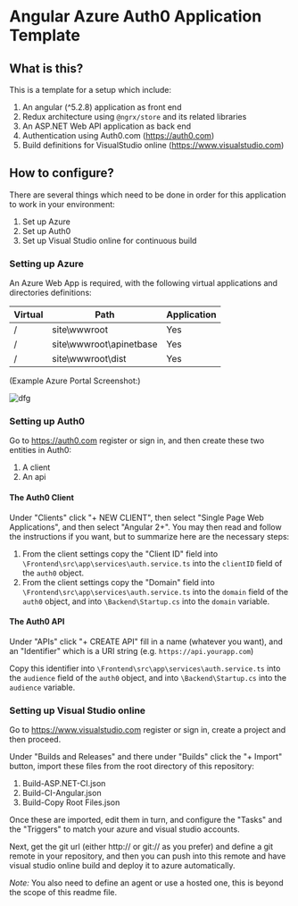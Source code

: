 # Angular Azure Auth0 Application Template

## What is this?

This is a template for a setup which include:

1. An angular (^5.2.8) application as front end
2. Redux architecture using `@ngrx/store` and its related libraries
3. An ASP.NET Web API application as back end
4. Authentication using Auth0.com (https://auth0.com)
5. Build definitions for VisualStudio online (https://www.visualstudio.com)

## How to configure?

There are several things which need to be done in order for this application to work in your environment:

1. Set up Azure
2. Set up Auth0
3. Set up Visual Studio online for continuous build

### Setting up Azure

An Azure Web App is required, with the following virtual applications and directories definitions:

|Virtual|Path           |Application|
|-------|-----------------------|-----------|
|/      |site\wwwroot           | Yes       |
|/      |site\wwwroot\apinetbase| Yes       |
|/      |site\wwwroot\dist      | Yes       |

(Example Azure Portal Screenshot:)

![dfg](https://image.ibb.co/jRUCPc/image.png)

### Setting up Auth0

Go to https://auth0.com register or sign in, and then create these two entities in Auth0:

1. A client
2. An api

#### The Auth0 Client

Under "Clients" click "+ NEW CLIENT", then select "Single Page Web Applications", and then select "Angular 2+". You may then read and follow the instructions if you want, but to summarize here are the necessary steps:

1. From the client settings copy the "Client ID" field into `\Frontend\src\app\services\auth.service.ts` into the `clientID` field of the `auth0` object.
2. From the client settings copy the "Domain" field into `\Frontend\src\app\services\auth.service.ts` into the `domain` field of the `auth0` object, and into `\Backend\Startup.cs` into the `domain` variable.

#### The Auth0 API

Under "APIs" click "+ CREATE API" fill in a name (whatever you want), and an "Identifier" which is a URI string (e.g. `https://api.yourapp.com`)

Copy this identifier into `\Frontend\src\app\services\auth.service.ts` into the `audience` field of the `auth0` object, and into `\Backend\Startup.cs` into the `audience` variable.

### Setting up Visual Studio online

Go to https://www.visualstudio.com register or sign in, create a project and then proceed.

Under "Builds and Releases" and there under "Builds" click the "+ Import" button, import these files from the root directory of this repository:

1. Build-ASP.NET-CI.json
2. Build-CI-Angular.json
3. Build-Copy Root Files.json

Once these are imported, edit them in turn, and configure the "Tasks" and the "Triggers" to match your azure and visual studio accounts.

Next, get the git url (either http:// or git:// as you prefer) and define a git remote in your repository, and then you can push into this remote and have visual studio online build and deploy it to azure automatically.

*Note:* You also need to define an agent or use a hosted one, this is beyond the scope of this readme file.
